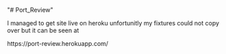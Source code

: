 "# Port_Review" 
<p>I managed to get site live on heroku unfortunitly my fixtures could not copy over but it can be seen at  </p>
https://port-review.herokuapp.com/